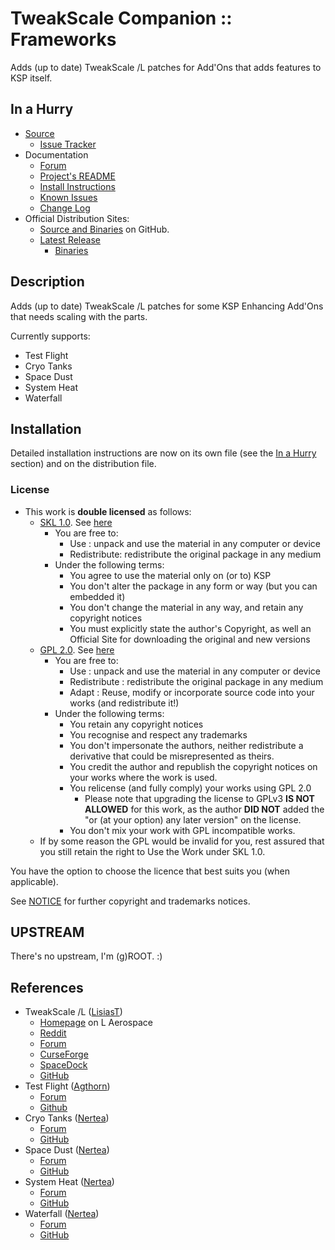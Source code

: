 # TweakScale Companion :: Frameworks

Adds (up to date) TweakScale /L patches for Add'Ons that adds features to KSP itself.

## In a Hurry

* [Source](https://github.com/TweakScale/Companion_Frameworks)
	+ [Issue Tracker](https://github.com/TweakScale/Companion_Frameworks/issues)
* Documentation
	+ [Forum](https://forum.kerbalspaceprogram.com/index.php?/topic/192216-tweakscale-companion-program/)
	+ [Project's README](https://github.com/TweakScale/Companion_Frameworks/blob/master/README.md)
	+ [Install Instructions](https://github.com/TweakScale/Companion_Frameworks/blob/master/INSTALL.md)
	+ [Known Issues](./KNOWN_ISSUES/md)
	+ [Change Log](./CHANGE_LOG.md)
* Official Distribution Sites:
	+ [Source and Binaries](https://github.com/TweakScale/Companion_Frameworks) on GitHub.
	+ [Latest Release](https://github.com/TweakScale/Companion_Frameworks/releases)
		- [Binaries](https://github.com/TweakScale/Companion_Frameworks/Archive)


## Description

Adds (up to date) TweakScale /L patches for some KSP Enhancing Add'Ons that needs scaling with the parts.

Currently supports:

* Test Flight
* Cryo Tanks
* Space Dust
* System Heat
* Waterfall


## Installation

Detailed installation instructions are now on its own file (see the [In a Hurry](#in-a-hurry) section) and on the distribution file.

### License

* This work is **double licensed** as follows:
	+ [SKL 1.0](https://ksp.lisias.net/SKL-1_0.txt). See [here](./LICENSE.SKL-1_0)
		+ You are free to:
			- Use : unpack and use the material in any computer or device
			- Redistribute: redistribute the original package in any medium
		+ Under the following terms:
			- You agree to use the material only on (or to) KSP
			- You don't alter the package in any form or way (but you can embedded it)
			- You don't change the material in any way, and retain any copyright notices
			- You must explicitly state the author's Copyright, as well an Official Site for downloading the original and new versions 
	+ [GPL 2.0](https://www.gnu.org/licenses/gpl-2.0.txt). See [here](./LICENSE.GPL-2_0)
		+ You are free to:
			- Use : unpack and use the material in any computer or device
			- Redistribute : redistribute the original package in any medium
			- Adapt : Reuse, modify or incorporate source code into your works (and redistribute it!) 
		+ Under the following terms:
			- You retain any copyright notices
			- You recognise and respect any trademarks
			- You don't impersonate the authors, neither redistribute a derivative that could be misrepresented as theirs.
			- You credit the author and republish the copyright notices on your works where the work is used.
			- You relicense (and fully comply) your works using GPL 2.0
				- Please note that upgrading the license to GPLv3 **IS NOT ALLOWED** for this work, as the author **DID NOT** added the "or (at your option) any later version" on the license.
			- You don't mix your work with GPL incompatible works.
	+ If by some reason the GPL would be invalid for you, rest assured that you still retain the right to Use the Work under SKL 1.0.

You have the option to choose the licence that best suits you (when applicable).

See [NOTICE](./NOTICE) for further copyright and trademarks notices.


## UPSTREAM

There's no upstream, I'm (g)ROOT. :)

## References

* TweakScale /L ([LisiasT](https://forum.kerbalspaceprogram.com/index.php?/profile/187168-lisias/))
	+ [Homepage](http://ksp.lisias.net/add-ons/TweakScale) on L Aerospace
	+ [Reddit](https://www.reddit.com/r/TweakScale/)
	+ [Forum](https://forum.kerbalspaceprogram.com/index.php?/topic/179030-*/)
	+ [CurseForge](https://kerbal.curseforge.com/projects/tweakscale)
	+ [SpaceDock](https://spacedock.info/mod/127/TweakScale)
	+ [GitHub](https://github.com/TweakScale/TweakScale)
* Test Flight ([Agthorn](https://forum.kerbalspaceprogram.com/index.php?/profile/99662-agathorn/))
	+ [Forum](https://forum.kerbalspaceprogram.com/index.php?/topic/99043-122-testflight-v180-01-may-2017-bring-flight-testing-to-ksp/) 
	+ [Github](https://github.com/KSP-RO/TestFlight/releases)
* Cryo Tanks ([Nertea](https://forum.kerbalspaceprogram.com/index.php?/profile/83952-nertea/))
	+ [Forum](https://forum.kerbalspaceprogram.com/index.php?/topic/195042-*/)
	+ [GitHub](https://github.com/post-kerbin-mining-corporation/CryoTanks)
* Space Dust ([Nertea](https://forum.kerbalspaceprogram.com/index.php?/profile/83952-nertea/))
	+ [Forum](https://forum.kerbalspaceprogram.com/index.php?/topic/197723-*/)
	+ [GitHub](https://github.com/post-kerbin-mining-corporation/SpaceDust)
* System Heat ([Nertea](https://forum.kerbalspaceprogram.com/index.php?/profile/83952-nertea/))
	+ [Forum](https://forum.kerbalspaceprogram.com/index.php?/topic/193909-*/)
	+ [GitHub](https://github.com/post-kerbin-mining-corporation/SystemHeat)
* Waterfall ([Nertea](https://forum.kerbalspaceprogram.com/index.php?/profile/83952-nertea/))
	+ [Forum](https://forum.kerbalspaceprogram.com/index.php?/topic/196309-*)
	+ [GitHub](https://github.com/post-kerbin-mining-corporation/Waterfall)
